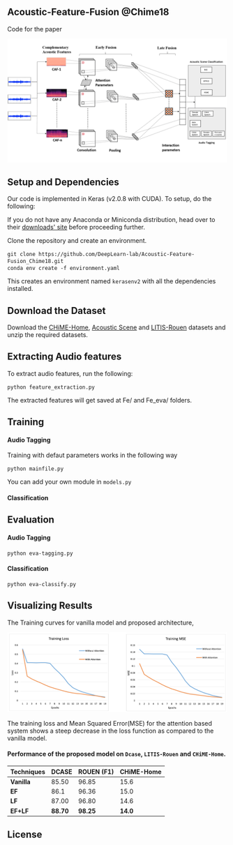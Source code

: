 ## Acoustic-Feature-Fusion @Chime18

Code for the paper

![](https://github.com/DeepLearn-lab/Acoustic-Feature-Fusion_Chime18/blob/master/architecture/img.png)

## Setup and Dependencies
Our code is implemented in Keras (v2.0.8 with CUDA). To setup, do the following:

If you do not have any Anaconda or Miniconda distribution, head over to their [downloads' site](https://conda.io/docs/user-guide/install/download.html) before proceeding further.

Clone the repository and create an environment.

```
git clone https://github.com/DeepLearn-lab/Acoustic-Feature-Fusion_Chime18.git
conda env create -f environment.yaml
```

This creates an environment named `kerasenv2` with all the dependencies installed.


## Download the Dataset
Download the [CHiME-Home](http://www.cs.tut.fi/sgn/arg/dcase2016/task-audio-tagging), [Acoustic Scene](http://www.cs.tut.fi/sgn/arg/dcase2016/task-acoustic-scene-classification) and [LITIS-Rouen](https://sites.google.com/site/alainrakotomamonjy/home/audio-scene) datasets and unzip the required datasets.

## Extracting Audio features
To extract audio features, run the following:

```
python feature_extraction.py

```
The extracted features will get saved at Fe/ and Fe_eva/ folders.

## Training

#### Audio Tagging

Training with defaut parameters works in the following way

```
python mainfile.py

```
You can add your own module in `models.py`

#### Classification


## Evaluation

#### Audio Tagging

```
python eva-tagging.py
```

#### Classification

```
python eva-classify.py

```

## Visualizing Results
 

The Training curves for vanilla model and proposed architecture,

![](https://github.com/DeepLearn-lab/Acoustic-Feature-Fusion_Chime18/blob/master/Results/loss.PNG)

The training loss and Mean Squared Error(MSE) for the attention based system shows a steep decrease in the loss function as compared to the vanilla model.

#### Performance of the proposed model on `Dcase`, `LITIS-Rouen` and `CHiME-Home`.

Techniques | DCASE | ROUEN (F1) | CHiME-Home |
--- | --- | --- | ---
**Vanilla** | 85.50 | 96.85 | 15.6
**EF** | 86.1 | 96.36 | 15.0
**LF** | 87.00 | 96.80 | 14.6
**EF+LF** | **88.70** | **98.25** | **14.0**

## License


